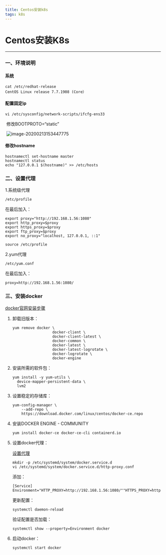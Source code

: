 ```yaml
---
title: Centos安装k8s
tags: k8s
---
```


# Centos安装K8s

---

### 一、环境说明

#### 系统

```shell
cat /etc/redhat-release
CentOS Linux release 7.7.1908 (Core）
```

#### 配置固定ip

```shell
vi /etc/sysconfig/network-scripts/ifcfg-ens33
```

​	修改BOOTPROTO=“static”

​	![image-20200213153447775](F:\Cloud\Edwardjph.github.io\assets\images\k8s\image-20200213153447775.png)

#### 修改hostname	

```shell
hostnamectl set-hostname master
hostnamectl status
echo "127.0.0.1 $(hostname)" >> /etc/hosts
```



### 二、设置代理

1.系统级代理

```shell
/etc/profile
```

在最后加入：

```shell
export proxy="http://192.168.1.56:1080" 
export http_proxy=$proxy 
export https_proxy=$proxy 
export ftp_proxy=$proxy 
export no_proxy="localhost, 127.0.0.1, ::1"
```

```shell
source /etc/profile
```

2.yum代理

```shell
/etc/yum.conf
```

在最后加入：

```shell
proxy=http://192.168.1.56:1080/
```



### 三、安装docker

[docker官网安装步骤](https://docs.docker.com/install/linux/docker-ce/centos/)

1. 卸载旧版本：

   ```shell
   yum remove docker \
                     docker-client \
                     docker-client-latest \
                     docker-common \
                     docker-latest \
                     docker-latest-logrotate \
                     docker-logrotate \
                     docker-engine
   ```

2. 安装所需的软件包：

   ```shell
   yum install -y yum-utils \
     device-mapper-persistent-data \
     lvm2
   ```

3. 设置稳定的存储库：

   ```shell
   yum-config-manager \
       --add-repo \
       https://download.docker.com/linux/centos/docker-ce.repo
   ```

4. 安装DOCKER ENGINE - COMMUNITY

   ```shell
   yum install docker-ce docker-ce-cli containerd.io
   ```

5. 设置docker代理：

   [设置代理](https://docs.docker.com/config/daemon/systemd/)

   ```shell
   mkdir -p /etc/systemd/system/docker.service.d
   vi /etc/systemd/system/docker.service.d/http-proxy.conf
   ```

   添加：

   ```shell
   [Service]
   Environment="HTTP_PROXY=http://192.168.1.56:1080/""HTTPS_PROXY=http://192.168.1.56:1080/"
   ```

   更新配置：

   ```shell
   systemctl daemon-reload
   ```

   验证配置是否加载：

   ```shell
   systemctl show --property=Environment docker
   ```

6. 启动docker：

   ```shell
   systemctl start docker
   ```

   

